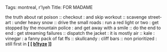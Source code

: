 Tags: montreal, r'lyeh
Title: FOR MADAME
  
the truth about rat poison :: checkout : and skip workout :: scavenge street-art : under heavy snow :: drive the small roads : run a red light or two : get stopped by the mountain police : and get away with a smile :: do the end to end : get streaming failures :: dispatch the jacket : it is mostly air :: kale : vinegar : a fanny pack of fat ffs :: skullcandy : cliff bars :: non prioritized : still first in
**[ [ [b1tyze](https://samsarabeats.bandcamp.com/album/cascadia-ep) ]]**